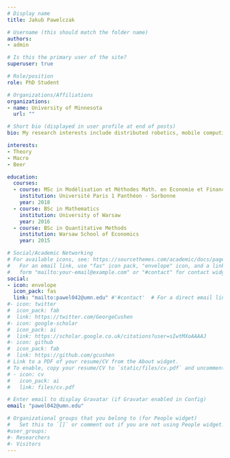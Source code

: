 ```yaml
---
# Display name
title: Jakub Pawelczak

# Username (this should match the folder name)
authors:
- admin

# Is this the primary user of the site?
superuser: true

# Role/position
role: PhD Student

# Organizations/Affiliations
organizations:
- name: University of Minnesota
  url: ""

# Short bio (displayed in user profile at end of posts)
bio: My research interests include distributed robotics, mobile computing and programmable matter.

interests:
- Theory
- Macro
- Beer

education:
  courses:
  - course: MSc in Modélisation et Méthodes Math. en Economie et Finance
    institution: Université Paris 1 Panthéon - Sorbonne
    year: 2018
  - course: BSc in Mathematics
    institution: University of Warsaw
    year: 2016
  - course: BSc in Quantitative Methods
    institution: Warsaw School of Economics
    year: 2015

# Social/Academic Networking
# For available icons, see: https://sourcethemes.com/academic/docs/page-builder/#icons
#   For an email link, use "fas" icon pack, "envelope" icon, and a link in the
#   form "mailto:your-email@example.com" or "#contact" for contact widget.
social:
- icon: envelope
  icon_pack: fas
  link: "mailto:pawel042@umn.edu" #'#contact'  # For a direct email link, use "mailto:pawel042@umn.edu".
#- icon: twitter
#  icon_pack: fab
#  link: https://twitter.com/GeorgeCushen
#- icon: google-scholar
#  icon_pack: ai
#  link: https://scholar.google.co.uk/citations?user=sIwtMXoAAAAJ
#- icon: github
#  icon_pack: fab
#  link: https://github.com/gcushen
# Link to a PDF of your resume/CV from the About widget.
# To enable, copy your resume/CV to `static/files/cv.pdf` and uncomment the lines below.
# - icon: cv
#   icon_pack: ai
#   link: files/cv.pdf

# Enter email to display Gravatar (if Gravatar enabled in Config)
email: "pawel042@umn.edu"

# Organizational groups that you belong to (for People widget)
#   Set this to `[]` or comment out if you are not using People widget.
#user_groups:
#- Researchers
#- Visitors
---
```

